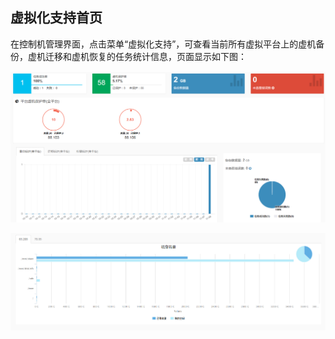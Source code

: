 ## 虚拟化支持首页

在控制机管理界面，点击菜单“虚拟化支持”，可查看当前所有虚拟平台上的虚机备份，虚机迁移和虚机恢复的任务统计信息，页面显示如下图：

![说明: 1](/assets/V6.11811081432.png)

![说明: 1](/assets/V6.11811081433.png)



